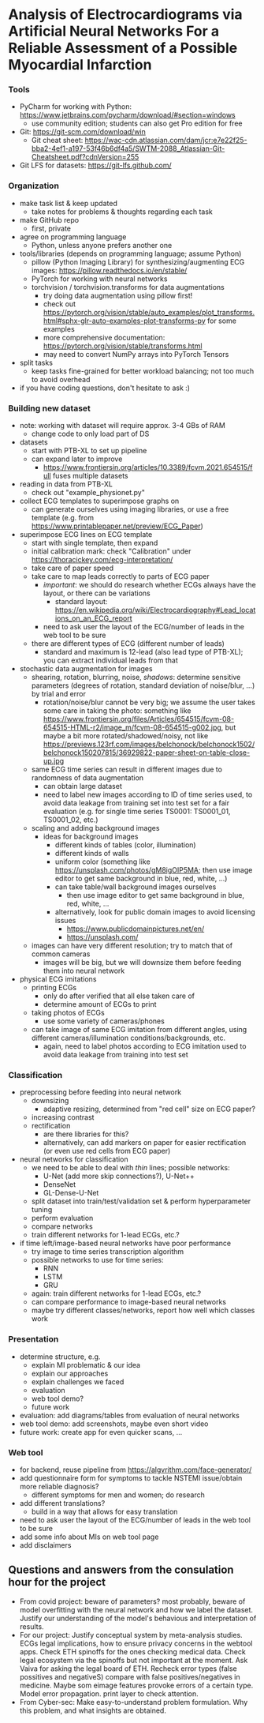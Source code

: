 # Analysis of Electrocardiograms via Artificial Neural Networks For a Reliable Assessment of a Possible Myocardial Infarction
### Tools

- PyCharm for working with Python: https://www.jetbrains.com/pycharm/download/#section=windows
  - use community edition; students can also get Pro edition for free
- Git: https://git-scm.com/download/win
  - Git cheat sheet: https://wac-cdn.atlassian.com/dam/jcr:e7e22f25-bba2-4ef1-a197-53f46b6df4a5/SWTM-2088_Atlassian-Git-Cheatsheet.pdf?cdnVersion=255
- Git LFS for datasets: https://git-lfs.github.com/

### Organization

- make task list & keep updated
  - take notes for problems & thoughts regarding each task
- make GitHub repo
  - first, private
- agree on programming language
  - Python, unless anyone prefers another one
- tools/libraries (depends on programming language; assume Python)
  - pillow (Python Imaging Library) for synthesizing/augmenting ECG images: https://pillow.readthedocs.io/en/stable/
  - PyTorch for working with neural networks
  - torchvision / torchvision.transforms for data augmentations
    - try doing data augmentation using pillow first!
    - check out https://pytorch.org/vision/stable/auto_examples/plot_transforms.html#sphx-glr-auto-examples-plot-transforms-py for some examples
    - more comprehensive documentation: https://pytorch.org/vision/stable/transforms.html
    - may need to convert NumPy arrays into PyTorch Tensors
- split tasks
  - keep tasks fine-grained for better workload balancing; not too much to avoid overhead
- if you have coding questions, don't hesitate to ask :)

### Building new dataset

- note: working with dataset will require approx. 3-4 GBs of RAM
  - change code to only load part of DS
- datasets
  - start with PTB-XL to set up pipeline
  - can expand later to improve
    - https://www.frontiersin.org/articles/10.3389/fcvm.2021.654515/full fuses multiple datasets
- reading in data from PTB-XL
  - check out "example_physionet.py"
- collect ECG templates to superimpose graphs on
  - can generate ourselves using imaging libraries, or use a free template (e.g. from https://www.printablepaper.net/preview/ECG_Paper)
- superimpose ECG lines on ECG template
  - start with single template, then expand
  - initial calibration mark: check "Calibration" under https://thoracickey.com/ecg-interpretation/
  - take care of paper speed
  - take care to map leads correctly to parts of ECG paper
    - _important_: we should do research whether ECGs always have the layout, or there can be variations
      - standard layout: https://en.wikipedia.org/wiki/Electrocardiography#Lead_locations_on_an_ECG_report
    - need to ask user the layout of the ECG/number of leads in the web tool to be sure
  - there are different types of ECG (different number of leads)
    - standard and maximum is 12-lead (also lead type of PTB-XL); you can extract individual leads from that
- stochastic data augmentation for images
  - shearing, rotation, blurring, noise, _shadows_: determine sensitive parameters (degrees of rotation, standard deviation of noise/blur, ...) by trial and error
    - rotation/noise/blur cannot be very big; we assume the user takes some care in taking the photo: something like https://www.frontiersin.org/files/Articles/654515/fcvm-08-654515-HTML-r2/image_m/fcvm-08-654515-g002.jpg, but maybe a bit more rotated/shadowed/noisy, not like https://previews.123rf.com/images/belchonock/belchonock1502/belchonock150207815/36929822-paper-sheet-on-table-close-up.jpg
  - same ECG time series can result in different images due to randomness of data augmentation
    - can obtain large dataset
    - need to label new images according to ID of time series used, to avoid data leakage from training set into test set for a fair evaluation (e.g. for single time series TS0001: TS0001_01, TS0001_02, etc.)
  - scaling and adding background images
    - ideas for background images
      - different kinds of tables (color, illumination)
      - different kinds of walls
      - uniform color (something like https://unsplash.com/photos/gM8igOIP5MA; then use image editor to get same background in blue, red, white, ...)
      - can take table/wall background images ourselves
        - then use image editor to get same background in blue, red, white, ...
      - alternatively, look for public domain images to avoid licensing issues
        - https://www.publicdomainpictures.net/en/
        - https://unsplash.com/
  - images can have very different resolution; try to match that of common cameras
    - images will be big, but we will downsize them before feeding them into neural network
- physical ECG imitations
  - printing ECGs
    - only do after verified that all else taken care of
    - determine amount of ECGs to print
  - taking photos of ECGs
    - use some variety of cameras/phones
  - can take image of same ECG imitation from different angles, using different cameras/illumination conditions/backgrounds, etc.
    - again, need to label photos according to ECG imitation used to avoid data leakage from training into test set

### Classification

- preprocessing before feeding into neural network
  - downsizing
    - adaptive resizing, determined from "red cell" size on ECG paper?
  - increasing contrast
  - rectification
    - are there libraries for this?
    - alternatively, can add markers on paper for easier rectification (or even use red cells from ECG paper)
- neural networks for classification
  - we need to be able to deal with _thin_ lines; possible networks:
    - U-Net (add more skip connections?), U-Net++
    - DenseNet
    - GL-Dense-U-Net
  - split dataset into train/test/validation set & perform hyperparameter tuning
  - perform evaluation
  - compare networks
  - train different networks for 1-lead ECGs, etc.?
- if time left/image-based neural networks have poor performance
  - try image to time series transcription algorithm
  - possible networks to use for time series:
    - RNN
    - LSTM
    - GRU
  - again: train different networks for 1-lead ECGs, etc.?
  - can compare performance to image-based neural networks
  - maybe try different classes/networks, report how well which classes work

### Presentation

- determine structure, e.g.
  - explain MI problematic & our idea
  - explain our approaches
  - explain challenges we faced
  - evaluation
  - web tool demo?
  - future work
- evaluation: add diagrams/tables from evaluation of neural networks
- web tool demo: add screenshots, maybe even short video
- future work: create app for even quicker scans, ...

### Web tool

- for backend, reuse pipeline from https://algvrithm.com/face-generator/
- add questionnaire form for symptoms to tackle NSTEMI issue/obtain more reliable diagnosis?
  - different symptoms for men and women; do research
- add different translations?
  - build in a way that allows for easy translation
- need to ask user the layout of the ECG/number of leads in the web tool to be sure
- add some info about MIs on web tool page
- add disclaimers

## Questions and answers from the consulation hour for the project
- From covid project: beware of parameters? most probably, beware of model overfitting with the neural network and how we label the dataset. Justify our understanding of the model's behavious and interpretation of results.
- For our project: Justify conceptual system by meta-analysis studies. ECGs legal implications, how to ensure privacy concerns in the webtool apps. Check ETH spinoffs for the ones checking medical data. Check legal ecosystem via the spinoffs but not important at the moment. Ask Vaiva for asking the legal board of ETH. Recheck error types (false possitives and negativeS) compare with false positives/negatives in medicine. Maybe som eimage features provoke errors of a certain type. Model error propagation. print layer to check attention.
- From Cyber-sec: Make easy-to-understand problem formulation. Why this problem, and what insights are obtained.

